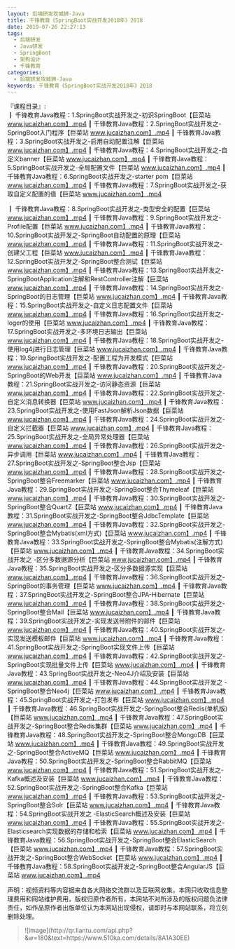 ```yaml
---
layout: 后端研发攻城狮-Java
title: 千锋教育《SpringBoot实战开发2018年》2018
date: 2019-07-26 22:27:13
tags:
  - 后端研发
  - Java研发
  - SpringBoot
  - 架构设计
  - 千锋教育
categories:
  - 后端研发攻城狮-Java
keywords: 千锋教育《SpringBoot实战开发2018年》2018
---
```

『课程目录』:  
┃  千锋教育Java教程：1.SpringBoot实战开发之-初识SpringBoot【巨菜站 www.jucaizhan.com】.mp4
┃  千锋教育Java教程：2.SpringBoot实战开发之-SpringBoot入门程序【巨菜站 www.jucaizhan.com】.mp4
┃  千锋教育Java教程：3.SpringBoot实战开发之-启用自动配置注解【巨菜站 www.jucaizhan.com】.mp4
┃  千锋教育Java教程：4.SpringBoot实战开发之-自定义banner【巨菜站 www.jucaizhan.com】.mp4
┃  千锋教育Java教程：5.SpringBoot实战开发之-全局配置文件【巨菜站 www.jucaizhan.com】.mp4
┃  千锋教育Java教程：6.SpringBoot实战开发之-starter pom【巨菜站 www.jucaizhan.com】.mp4
┃  千锋教育Java教程：7.SpringBoot实战开发之-获取自定义配置的值【巨菜站 www.jucaizhan.com】.mp4
<!-- more --> 
┃  千锋教育Java教程：8.SpringBoot实战开发之-类型安全的配置【巨菜站 www.jucaizhan.com】.mp4
┃  千锋教育Java教程：9.SpringBoot实战开发之-Profile配置【巨菜站 www.jucaizhan.com】.mp4
┃  千锋教育Java教程：10.SpringBoot实战开发之-SpringBoot自动配置的原理【巨菜站 www.jucaizhan.com】.mp4
┃  千锋教育Java教程：11.SpringBoot实战开发之-创建父工程【巨菜站 www.jucaizhan.com】.mp4
┃  千锋教育Java教程：12.SpringBoot实战开发之-SpringBoot整合测试【巨菜站 www.jucaizhan.com】.mp4
┃  千锋教育Java教程：13.SpringBoot实战开发之-SpringBootApplication注解和RestController注解【巨菜站 www.jucaizhan.com】.mp4
┃  千锋教育Java教程：14.SpringBoot实战开发之-SpringBoot的日志管理【巨菜站 www.jucaizhan.com】.mp4
┃  千锋教育Java教程：15.SpringBoot实战开发之-自定义日志配置文件【巨菜站 www.jucaizhan.com】.mp4
┃  千锋教育Java教程：16.SpringBoot实战开发之-loger的使用【巨菜站 www.jucaizhan.com】.mp4
┃  千锋教育Java教程：17.SpringBoot实战开发之-多环境日志输出【巨菜站 www.jucaizhan.com】.mp4
┃  千锋教育Java教程：18.SpringBoot实战开发之-使用log4j进行日志管理【巨菜站 www.jucaizhan.com】.mp4
┃  千锋教育Java教程：19.SpringBoot实战开发之-配置工程为开发模式【巨菜站 www.jucaizhan.com】.mp4
┃  千锋教育Java教程：20.SpringBoot实战开发之-SpringBoot的Web开发【巨菜站 www.jucaizhan.com】.mp4
┃  千锋教育Java教程：21.SpringBoot实战开发之-访问静态资源【巨菜站 www.jucaizhan.com】.mp4
┃  千锋教育Java教程：22.SpringBoot实战开发之-自定义消息转换器【巨菜站 www.jucaizhan.com】.mp4
┃  千锋教育Java教程：23.SpringBoot实战开发之-使用FastJson解析Json数据【巨菜站 www.jucaizhan.com】.mp4
┃  千锋教育Java教程：24.SpringBoot实战开发之-自定义拦截器【巨菜站 www.jucaizhan.com】.mp4
┃  千锋教育Java教程：25.SpringBoot实战开发之-全局异常处理器【巨菜站 www.jucaizhan.com】.mp4
┃  千锋教育Java教程：26.SpringBoot实战开发之-异步调用【巨菜站 www.jucaizhan.com】.mp4
┃  千锋教育Java教程：27.SpringBoot实战开发之-SpringBoot整合Jsp【巨菜站 www.jucaizhan.com】.mp4
┃  千锋教育Java教程：28.SpringBoot实战开发之-SpringBoot整合Freemarker【巨菜站 www.jucaizhan.com】.mp4
┃  千锋教育Java教程：29.SpringBoot实战开发之-SpringBoot整合Thymeleaf【巨菜站 www.jucaizhan.com】.mp4
┃  千锋教育Java教程：30.SpringBoot实战开发之-SpringBoot整合QuartZ【巨菜站 www.jucaizhan.com】.mp4
┃  千锋教育Java教程：31.SpringBoot实战开发之-SpringBoot整合JdbcTemplate【巨菜站 www.jucaizhan.com】.mp4
┃  千锋教育Java教程：32.SpringBoot实战开发之-SpringBoot整合Mybatis(xml方式)【巨菜站 www.jucaizhan.com】.mp4
┃  千锋教育Java教程：33.SpringBoot实战开发之-SpringBoot整合Mybatis(注解方式)【巨菜站 www.jucaizhan.com】.mp4
┃  千锋教育Java教程：34.SpringBoot实战开发之 -区分多数据源分析【巨菜站 www.jucaizhan.com】.mp4
┃  千锋教育Java教程：35.SpringBoot实战开发之-区分多数据源实现【巨菜站 www.jucaizhan.com】.mp4
┃  千锋教育Java教程：36.SpringBoot实战开发之-SpringBoot的事务管理【巨菜站 www.jucaizhan.com】.mp4
┃  千锋教育Java教程：37.SpringBoot实战开发之-SpringBoot整合JPA-Hibernate【巨菜站 www.jucaizhan.com】.mp4
┃  千锋教育Java教程：38.SpringBoot实战开发之-SpringBoot整合Mail【巨菜站 www.jucaizhan.com】.mp4
┃  千锋教育Java教程：39.SpringBoot实战开发之-实现发送带附件的邮件【巨菜站 www.jucaizhan.com】.mp4
┃  千锋教育Java教程：40.SpringBoot实战开发之-实现发送模板邮件【巨菜站 www.jucaizhan.com】.mp4
┃  千锋教育Java教程：41.SpringBoot实战开发之-SpringBoot实现文件上传【巨菜站 www.jucaizhan.com】.mp4
┃  千锋教育Java教程：42.SpringBoot实战开发之-SpringBoot实现批量文件上传【巨菜站 www.jucaizhan.com】.mp4
┃  千锋教育Java教程：43.SpringBoot实战开发之-Neo4J介绍及安装【巨菜站 www.jucaizhan.com】.mp4
┃  千锋教育Java教程：44.SpringBoot实战开发之 -SpringBoot整合Neo4j【巨菜站 www.jucaizhan.com】.mp4
┃  千锋教育Java教程：45.SpringBoot实战开发之-打包发布【巨菜站 www.jucaizhan.com】.mp4
┃  千锋教育Java教程：46.SpringBoot实战开发之-SpringBoot整合Redis(单机版)【巨菜站 www.jucaizhan.com】.mp4
┃  千锋教育Java教程：47.SpringBoot实战开发之-SpringBoot整合Redis集群【巨菜站 www.jucaizhan.com】.mp4
┃  千锋教育Java教程：48.SpringBoot实战开发之-SpringBoot整合MongoDB【巨菜站 www.jucaizhan.com】.mp4
┃  千锋教育Java教程：49.SpringBoot实战开发之-SpringBoot整合ActiveMQ【巨菜站 www.jucaizhan.com】.mp4
┃  千锋教育Java教程：50.SpringBoot实战开发之-SpringBoot整合RabbitMQ【巨菜站 www.jucaizhan.com】.mp4
┃  千锋教育Java教程：51.SpringBoot实战开发之-Kafka概述及安装【巨菜站 www.jucaizhan.com】.mp4
┃  千锋教育Java教程：52.SpringBoot实战开发之-SpringBoot整合Kafka【巨菜站 www.jucaizhan.com】.mp4
┃  千锋教育Java教程：53.SpringBoot实战开发之-SpringBoot整合Solr【巨菜站 www.jucaizhan.com】.mp4
┃  千锋教育Java教程：54.SpringBoot实战开发之 -ElasticSearch概述及安装【巨菜站 www.jucaizhan.com】.mp4
┃  千锋教育Java教程：55.SpringBoot实战开发之-Elasticsearch实现数据的存储和检索【巨菜站 www.jucaizhan.com】.mp4
┃  千锋教育Java教程：56.SpringBoot实战开发之-SpringBoot整合ElasticSearch【巨菜站 www.jucaizhan.com】.mp4
┃  千锋教育Java教程：57.SpringBoot实战开发之-SpringBoot整合WebSocket【巨菜站 www.jucaizhan.com】.mp4
┃  千锋教育Java教程：58.SpringBoot实战开发之-SpringBoot整合AngularJS【巨菜站 www.jucaizhan.com】.mp4

<div class="post-copyright">
    <div class="post-copyright__author">
      <span class="post-copyright-meta">声明：视频资料等内容据来自各大网络交流群以及互联网收集，本网只收取信息整理费用和网站维护费用，版权归原作者所有，本网站不对所涉及的版权问题负法律责任，如作品原作者出版单位认为本网站出现侵权，请即时与本网站联系，将立刻删除处理。 </span>
    </div>
</div>

<blockquote class="blockquote-center">
![image](http://qr.liantu.com/api.php?&w=180&text=https://www.510ka.com/details/8A1A30EE)
</blockquote>

